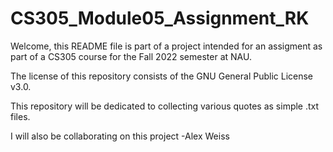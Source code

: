 # CS305_Module05_Assignment_RK

Welcome, this README file is part of a project intended for an assigment as part of a CS305 course for the Fall 2022 semester at NAU.

The license of this repository consists of the GNU General Public License v3.0.

This repository will be dedicated to collecting various quotes as simple .txt files.

I will also be collaborating on this project -Alex Weiss
